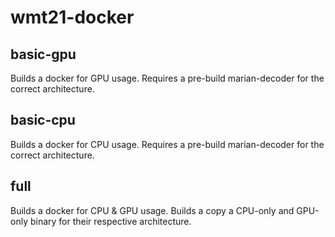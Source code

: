 # wmt21-docker

## basic-gpu
Builds a docker for GPU usage. Requires a pre-build marian-decoder for the correct architecture.

## basic-cpu
Builds a docker for CPU usage. Requires a pre-build marian-decoder for the correct architecture.

## full
Builds a docker for CPU & GPU usage. Builds a copy a CPU-only and GPU-only binary for their respective architecture.
